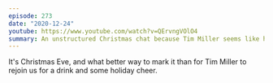 ```yaml
---
episode: 273
date: "2020-12-24"
youtube: https://www.youtube.com/watch?v=QErvngVOlO4
summary: An unstructured Christmas chat because Tim Miller seems like he needs some socializing
---
```

It's Christmas Eve, and what better way to mark it than for Tim Miller to rejoin us for a drink and some holiday cheer.
